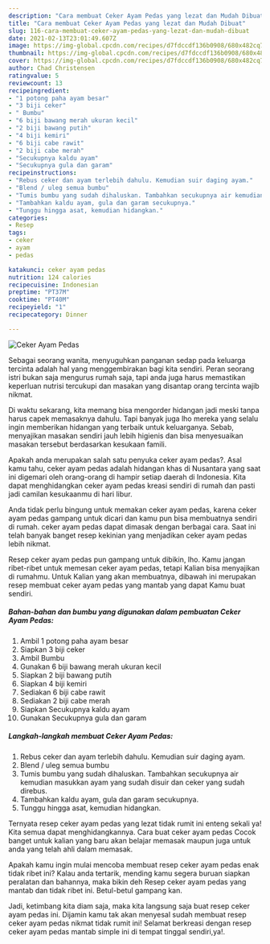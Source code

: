 ```yaml
---
description: "Cara membuat Ceker Ayam Pedas yang lezat dan Mudah Dibuat"
title: "Cara membuat Ceker Ayam Pedas yang lezat dan Mudah Dibuat"
slug: 116-cara-membuat-ceker-ayam-pedas-yang-lezat-dan-mudah-dibuat
date: 2021-02-13T23:01:49.607Z
image: https://img-global.cpcdn.com/recipes/d7fdccdf136b0908/680x482cq70/ceker-ayam-pedas-foto-resep-utama.jpg
thumbnail: https://img-global.cpcdn.com/recipes/d7fdccdf136b0908/680x482cq70/ceker-ayam-pedas-foto-resep-utama.jpg
cover: https://img-global.cpcdn.com/recipes/d7fdccdf136b0908/680x482cq70/ceker-ayam-pedas-foto-resep-utama.jpg
author: Chad Christensen
ratingvalue: 5
reviewcount: 13
recipeingredient:
- "1 potong paha ayam besar"
- "3 biji ceker"
- " Bumbu"
- "6 biji bawang merah ukuran kecil"
- "2 biji bawang putih"
- "4 biji kemiri"
- "6 biji cabe rawit"
- "2 biji cabe merah"
- "Secukupnya kaldu ayam"
- "Secukupnya gula dan garam"
recipeinstructions:
- "Rebus ceker dan ayam terlebih dahulu. Kemudian suir daging ayam."
- "Blend / uleg semua bumbu"
- "Tumis bumbu yang sudah dihaluskan. Tambahkan secukupnya air kemudian masukkan ayam yang sudah disuir dan ceker yang sudah direbus."
- "Tambahkan kaldu ayam, gula dan garam secukupnya."
- "Tunggu hingga asat, kemudian hidangkan."
categories:
- Resep
tags:
- ceker
- ayam
- pedas

katakunci: ceker ayam pedas 
nutrition: 124 calories
recipecuisine: Indonesian
preptime: "PT37M"
cooktime: "PT40M"
recipeyield: "1"
recipecategory: Dinner

---
```



![Ceker Ayam Pedas](https://img-global.cpcdn.com/recipes/d7fdccdf136b0908/680x482cq70/ceker-ayam-pedas-foto-resep-utama.jpg)

Sebagai seorang wanita, menyuguhkan panganan sedap pada keluarga tercinta adalah hal yang menggembirakan bagi kita sendiri. Peran seorang istri bukan saja mengurus rumah saja, tapi anda juga harus memastikan keperluan nutrisi tercukupi dan masakan yang disantap orang tercinta wajib nikmat.

Di waktu  sekarang, kita memang bisa mengorder hidangan jadi meski tanpa harus capek memasaknya dahulu. Tapi banyak juga lho mereka yang selalu ingin memberikan hidangan yang terbaik untuk keluarganya. Sebab, menyajikan masakan sendiri jauh lebih higienis dan bisa menyesuaikan masakan tersebut berdasarkan kesukaan famili. 



Apakah anda merupakan salah satu penyuka ceker ayam pedas?. Asal kamu tahu, ceker ayam pedas adalah hidangan khas di Nusantara yang saat ini digemari oleh orang-orang di hampir setiap daerah di Indonesia. Kita dapat menghidangkan ceker ayam pedas kreasi sendiri di rumah dan pasti jadi camilan kesukaanmu di hari libur.

Anda tidak perlu bingung untuk memakan ceker ayam pedas, karena ceker ayam pedas gampang untuk dicari dan kamu pun bisa membuatnya sendiri di rumah. ceker ayam pedas dapat dimasak dengan berbagai cara. Saat ini telah banyak banget resep kekinian yang menjadikan ceker ayam pedas lebih nikmat.

Resep ceker ayam pedas pun gampang untuk dibikin, lho. Kamu jangan ribet-ribet untuk memesan ceker ayam pedas, tetapi Kalian bisa menyajikan di rumahmu. Untuk Kalian yang akan membuatnya, dibawah ini merupakan resep membuat ceker ayam pedas yang mantab yang dapat Kamu buat sendiri.

<!--inarticleads1-->

##### Bahan-bahan dan bumbu yang digunakan dalam pembuatan Ceker Ayam Pedas:

1. Ambil 1 potong paha ayam besar
1. Siapkan 3 biji ceker
1. Ambil  Bumbu
1. Gunakan 6 biji bawang merah ukuran kecil
1. Siapkan 2 biji bawang putih
1. Siapkan 4 biji kemiri
1. Sediakan 6 biji cabe rawit
1. Sediakan 2 biji cabe merah
1. Siapkan Secukupnya kaldu ayam
1. Gunakan Secukupnya gula dan garam




<!--inarticleads2-->

##### Langkah-langkah membuat Ceker Ayam Pedas:

1. Rebus ceker dan ayam terlebih dahulu. Kemudian suir daging ayam.
1. Blend / uleg semua bumbu
1. Tumis bumbu yang sudah dihaluskan. Tambahkan secukupnya air kemudian masukkan ayam yang sudah disuir dan ceker yang sudah direbus.
1. Tambahkan kaldu ayam, gula dan garam secukupnya.
1. Tunggu hingga asat, kemudian hidangkan.




Ternyata resep ceker ayam pedas yang lezat tidak rumit ini enteng sekali ya! Kita semua dapat menghidangkannya. Cara buat ceker ayam pedas Cocok banget untuk kalian yang baru akan belajar memasak maupun juga untuk anda yang telah ahli dalam memasak.

Apakah kamu ingin mulai mencoba membuat resep ceker ayam pedas enak tidak ribet ini? Kalau anda tertarik, mending kamu segera buruan siapkan peralatan dan bahannya, maka bikin deh Resep ceker ayam pedas yang mantab dan tidak ribet ini. Betul-betul gampang kan. 

Jadi, ketimbang kita diam saja, maka kita langsung saja buat resep ceker ayam pedas ini. Dijamin kamu tak akan menyesal sudah membuat resep ceker ayam pedas nikmat tidak rumit ini! Selamat berkreasi dengan resep ceker ayam pedas mantab simple ini di tempat tinggal sendiri,ya!.

